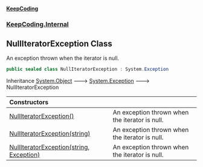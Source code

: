 #### [KeepCoding](index.md 'index')
### [KeepCoding.Internal](KeepCoding_Internal.md 'KeepCoding.Internal')
## NullIteratorException Class
An exception thrown when the iterator is null.  
```csharp
public sealed class NullIteratorException : System.Exception
```

Inheritance [System.Object](https://docs.microsoft.com/en-us/dotnet/api/System.Object 'System.Object') &#129106; [System.Exception](https://docs.microsoft.com/en-us/dotnet/api/System.Exception 'System.Exception') &#129106; NullIteratorException  

| Constructors | |
| :--- | :--- |
| [NullIteratorException()](KeepCoding_Internal_NullIteratorException_NullIteratorException().md 'KeepCoding.Internal.NullIteratorException.NullIteratorException()') | An exception thrown when the iterator is null.<br/> |
| [NullIteratorException(string)](KeepCoding_Internal_NullIteratorException_NullIteratorException(string).md 'KeepCoding.Internal.NullIteratorException.NullIteratorException(string)') | An exception thrown when the iterator is null.<br/> |
| [NullIteratorException(string, Exception)](KeepCoding_Internal_NullIteratorException_NullIteratorException(string_System_Exception).md 'KeepCoding.Internal.NullIteratorException.NullIteratorException(string, System.Exception)') | An exception thrown when the iterator is null.<br/> |
